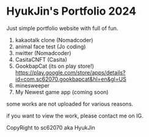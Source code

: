 # HyukJin's Portfolio 2024

Just simple portfolio website with full of fun.

 1. kakaotalk clone (Nomadcoder)
 2. animal face test (Jo coding)
 3. nwitter (Nomadcoder)
 4. CasitaCNFT (Casita)
 5. GookbapCat (its on play store!)
https://play.google.com/store/apps/details?id=com.sc62070.gookbapcat&hl=en&gl=US
 6. minesweeper
 7. My Newest game app (coming soon)

some works are not uploaded for various reasons.

if you want to view the work, please contact me on IG.

CopyRight to sc62070 aka HyukJin
